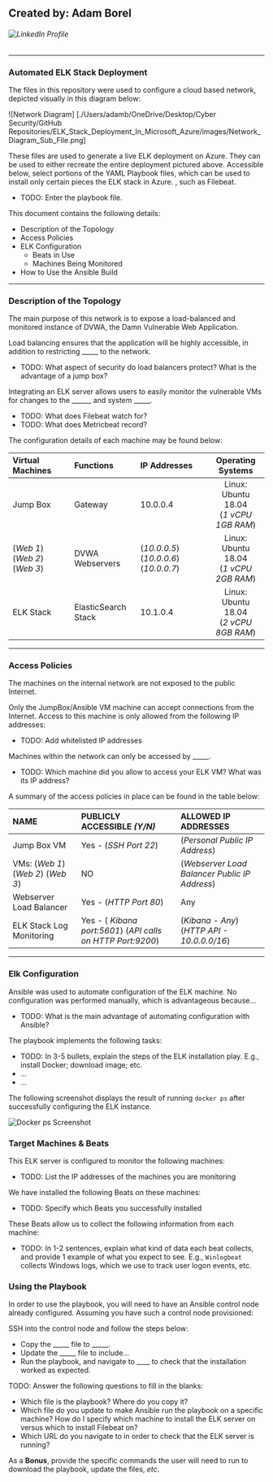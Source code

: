 ## Created by: Adam Borel

###### ![LinkedIn Profile](https://www.linkedin.com/in/adam-borel-56147341/) 
---

### Automated ELK Stack Deployment

The files in this repository were used to configure a cloud based network, depicted visually in this diagram below:

![Network Diagram] [./Users/adamb/OneDrive/Desktop/Cyber Security/GitHub Repositories/ELK_Stack_Deployment_In_Microsoft_Azure/images/Network_Diagram_Sub_File.png]

These files are used to generate a live ELK deployment on Azure. They can be used to either recreate the entire deployment pictured above. Accessible below, select portions of the YAML Playbook files, which can be used to install only certain pieces the ELK stack in Azure. , such as Filebeat.

- TODO: Enter the playbook file.

This document contains the following details:

- Description of the Topology
- Access Policies
- ELK Configuration
  - Beats in Use
  - Machines Being Monitored
- How to Use the Ansible Build

---

### Description of the Topology

The main purpose of this network is to expose a load-balanced and monitored instance of DVWA, the Damn Vulnerable Web Application.

Load balancing ensures that the application will be highly accessible, in addition to restricting _____ to the network.

- TODO: What aspect of security do load balancers protect? What is the advantage of a jump box?

Integrating an ELK server allows users to easily monitor the vulnerable VMs for changes to the ______ and system _____.

- TODO: What does Filebeat watch for?
- TODO: What does Metricbeat record?

The configuration details of each machine may be found below:

| Virtual Machines | Functions | IP Addresses | Operating Systems |
|:-|:-|:-|:-:|
| Jump Box                          |       Gateway       | 10.0.0.4                               | Linux: Ubuntu 18.04 <br> (*1 vCPU 1GB RAM*) |
| (*Web 1*) (*Web 2*) (*Web 3*)     |    DVWA Webservers  | (*10.0.0.5*) (*10.0.0.6*) (*10.0.0.7*) | Linux: Ubuntu 18.04 <br> (*1 vCPU 2GB RAM*) |
| ELK Stack                         | ElasticSearch Stack | 10.1.0.4                               | Linux: Ubuntu 18.04 <br> (*2 vCPU 8GB RAM*) |

---

### Access Policies

The machines on the internal network are not exposed to the public Internet.

Only the JumpBox/Ansible VM machine can accept connections from the Internet. Access to this machine is only allowed from the following IP addresses:

- TODO: Add whitelisted IP addresses

Machines within the network can only be accessed by _____.

- TODO: Which machine did you allow to access your ELK VM? What was its IP address?

A summary of the access policies in place can be found in the table below:

| NAME | PUBLICLY ACCESSIBLE *(Y/N)* | ALLOWED IP ADDRESSES |
|:-|:-|:-|
| Jump Box VM                        | Yes - (*SSH Port 22*)                                       | (*Personal Public IP Address*)                |
| VMs: (*Web 1*) (*Web 2*) (*Web 3*) | NO                                                          | (*Webserver Load Balancer Public IP Address*) |
| Webserver Load Balancer            | Yes - (*HTTP Port 80*)                                      | Any                                           |
| ELK Stack Log Monitoring           | Yes - ( *Kibana port:5601*) (*API calls on HTTP Port:9200*) | (*Kibana - Any*) (*HTTP API - 10.0.0.0/16*)   |

---

### Elk Configuration

Ansible was used to automate configuration of the ELK machine. No configuration was performed manually, which is advantageous because...

- TODO: What is the main advantage of automating configuration with Ansible?

The playbook implements the following tasks:

- TODO: In 3-5 bullets, explain the steps of the ELK installation play. E.g., install Docker; download image; etc.
- ...
- ...

The following screenshot displays the result of running `docker ps` after successfully configuring the ELK instance.

![Docker ps Screenshot](https://1drv.ms/u/s!AjmBe7nEamR4mzJ-4p6ZtvEYQSZI)

### Target Machines & Beats

This ELK server is configured to monitor the following machines:

- TODO: List the IP addresses of the machines you are monitoring

We have installed the following Beats on these machines:

- TODO: Specify which Beats you successfully installed

These Beats allow us to collect the following information from each machine:

- TODO: In 1-2 sentences, explain what kind of data each beat collects, and provide 1 example of what you expect to see. E.g., `Winlogbeat` collects Windows logs, which we use to track user logon events, etc.

### Using the Playbook

In order to use the playbook, you will need to have an Ansible control node already configured. Assuming you have such a control node provisioned:

SSH into the control node and follow the steps below:

- Copy the _____ file to _____.
- Update the _____ file to include...
- Run the playbook, and navigate to ____ to check that the installation worked as expected.

TODO: Answer the following questions to fill in the blanks:

- Which file is the playbook? Where do you copy it?
- Which file do you update to make Ansible run the playbook on a specific machine? How do I specify which machine to install the ELK server on versus which to install Filebeat on?
- Which URL do you navigate to in order to check that the ELK server is running?

As a **Bonus**, provide the specific commands the user will need to run to download the playbook, update the files, *etc*.
